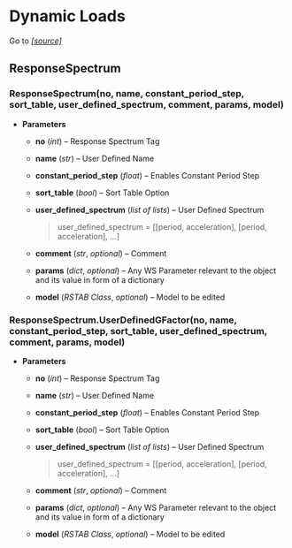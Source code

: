 # Dynamic Loads

Go to *[[source]](https://github.com/Dlubal-Software/RSTAB_Python_Client/tree/main/RSTAB/DynamicLoads)*

## ResponseSpectrum


### ResponseSpectrum(no, name, constant_period_step, sort_table, user_defined_spectrum, comment, params, model)

* **Parameters**


    * **no** (*int*) – Response Spectrum Tag


    * **name** (*str*) – User Defined Name


    * **constant_period_step** (*float*) – Enables Constant Period Step


    * **sort_table** (*bool*) – Sort Table Option


    * **user_defined_spectrum** (*list of lists*) – User Defined Spectrum

        > user_defined_spectrum = [[period, acceleration], [period, acceleration], ...]


    * **comment** (*str*, *optional*) – Comment


    * **params** (*dict*, *optional*) – Any WS Parameter relevant to the object and its value in form of a dictionary


    * **model** (*RSTAB Class*, *optional*) – Model to be edited



### ResponseSpectrum.UserDefinedGFactor(no, name, constant_period_step, sort_table, user_defined_spectrum, comment, params, model)

* **Parameters**


    * **no** (*int*) – Response Spectrum Tag


    * **name** (*str*) – User Defined Name


    * **constant_period_step** (*float*) – Enables Constant Period Step


    * **sort_table** (*bool*) – Sort Table Option


    * **user_defined_spectrum** (*list of lists*) – User Defined Spectrum

        > user_defined_spectrum = [[period, acceleration], [period, acceleration], ...]


    * **comment** (*str*, *optional*) – Comment


    * **params** (*dict*, *optional*) – Any WS Parameter relevant to the object and its value in form of a dictionary


    * **model** (*RSTAB Class*, *optional*) – Model to be edited
